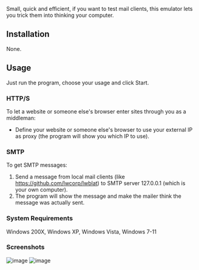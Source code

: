 Small, quick and efficient, if you want to test mail clients, this emulator lets you trick them into thinking your computer.

## Installation
None.

## Usage
Just run the program, choose your usage and click Start.
### HTTP/S
To let a website or someone else's browser enter sites through you as a middleman:
* Define your website or someone else's browser to use your external IP as proxy (the program will show you which IP to use).
### SMTP
To get SMTP messages:
1. Send a message from local mail clients (like https://github.com/lwcorp/lwblat) to SMTP server 127.0.0.1 (which is your own computer).
1. The program will show the message and make the mailer think the message was actually sent.

### System Requirements
Windows 200X, Windows XP, Windows Vista, Windows 7-11

### Screenshots
![image](https://github.com/user-attachments/assets/fc9cf92c-dee7-422d-9f00-12d947aaf8d5)
![image](https://github.com/user-attachments/assets/5a6f1469-9fdd-4f46-8201-d75d13488d39)
